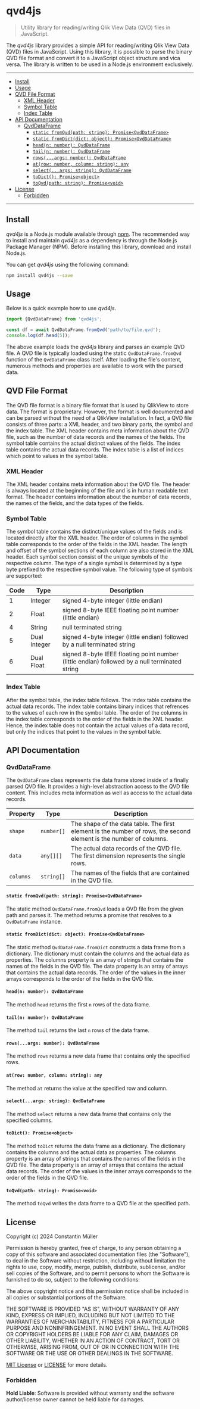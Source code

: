 # qvd4js

> Utility library for reading/writing Qlik View Data (QVD) files in JavaScript.

The _qvd4js_ library provides a simple API for reading/writing Qlik View Data (QVD) files in JavaScript. Using
this library, it is possible to parse the binary QVD file format and convert it to a JavaScript object
structure and vica versa. The library is written to be used in a Node.js environment exclusively.

---

- [Install](#install)
- [Usage](#usage)
- [QVD File Format](#qvd-file-format)
  - [XML Header](#xml-header)
  - [Symbol Table](#symbol-table)
  - [Index Table](#index-table)
- [API Documentation](#api-documentation)
  - [QvdDataFrame](#qvddataframe)
    - [`static fromQvd(path: string): Promise<QvdDataFrame>`](#static-fromqvdpath-string-promiseqvddataframe)
    - [`static fromDict(dict: object): Promise<QvdDataFrame>`](#static-fromdictdict-object-promiseqvddataframe)
    - [`head(n: number): QvdDataFrame`](#headn-number-qvddataframe)
    - [`tail(n: number): QvdDataFrame`](#tailn-number-qvddataframe)
    - [`rows(...args: number): QvdDataFrame`](#rowsargs-number-qvddataframe)
    - [`at(row: number, column: string): any`](#atrow-number-column-string-any)
    - [`select(...args: string): QvdDataFrame`](#selectargs-string-qvddataframe)
    - [`toDict(): Promise<object>`](#todict-promiseobject)
    - [`toQvd(path: string): Promise<void>`](#toqvdpath-string-promisevoid)
- [License](#license)
  - [Forbidden](#forbidden)

---

## Install

_qvd4js_ is a Node.js module available through [npm](https://www.npmjs.com/). The recommended way to install and maintain _qvd4js_ as a dependency is through the Node.js Package Manager (NPM).
Before installing this library, download and install Node.js.

You can get _qvd4js_ using the following command:

```bash
npm install qvd4js --save
```

## Usage

Below is a quick example how to use _qvd4js_.

```javascript
import {QvdDataFrame} from 'qvd4js';

const df = await QvdDataFrame.fromQvd('path/to/file.qvd');
console.log(df.head(5));
```

The above example loads the _qvd4js_ library and parses an example QVD file. A QVD file is typically loaded using the static
`QvdDataFrame.fromQvd` function of the `QvdDataFrame` class itself. After loading the file's content, numerous methods and properties are available to work with the parsed data.

## QVD File Format

The QVD file format is a binary file format that is used by QlikView to store data. The format is proprietary. However,
the format is well documented and can be parsed without the need of a QlikView installation. In fact, a QVD file consists
of three parts: a XML header, and two binary parts, the symbol and the index table. The XML header contains meta information
about the QVD file, such as the number of data records and the names of the fields. The symbol table contains the actual
distinct values of the fields. The index table contains the actual data records. The index table is a list of indices
which point to values in the symbol table.

### XML Header

The XML header contains meta information about the QVD file. The header is always located at the beginning of the file and
is in human readable text format. The header contains information about the number of data records, the names of the fields,
and the data types of the fields.

### Symbol Table

The symbol table contains the distinct/unique values of the fields and is located directly after the XML header. The order
of columns in the symbol table corresponds to the order of the fields in the XML header. The length and offset of the
symbol sections of each column are also stored in the XML header. Each symbol section consist of the unique symbols of the
respective column. The type of a single symbol is determined by a type byte prefixed to the respective symbol value. The
following type of symbols are supported:

| Code | Type         | Description                                                                                   |
| ---- | ------------ | --------------------------------------------------------------------------------------------- |
| 1    | Integer      | signed 4-byte integer (little endian)                                                         |
| 2    | Float        | signed 8-byte IEEE floating point number (little endian)                                      |
| 4    | String       | null terminated string                                                                        |
| 5    | Dual Integer | signed 4-byte integer (little endian) followed by a null terminated string                    |
| 6    | Dual Float   | signed 8-byte IEEE floating point number (little endian) followed by a null terminated string |

### Index Table

After the symbol table, the index table follows. The index table contains the actual data records. The index table contains
binary indices that refrences to the values of each row in the symbol table. The order of the columns in the index table
corresponds to the order of the fields in the XML header. Hence, the index table does not contain the actual values of a
data record, but only the indices that point to the values in the symbol table.

## API Documentation

### QvdDataFrame

The `QvdDataFrame` class represents the data frame stored inside of a finally parsed QVD file. It provides a high-level
abstraction access to the QVD file content. This includes meta information as well as access to the actual data records.

| Property  | Type       | Description                                                                                                        |
| --------- | ---------- | ------------------------------------------------------------------------------------------------------------------ |
| `shape`   | `number[]` | The shape of the data table. The first element is the number of rows, the second element is the number of columns. |
| `data`    | `any[][]`  | The actual data records of the QVD file. The first dimension represents the single rows.                           |
| `columns` | `string[]` | The names of the fields that are contained in the QVD file.                                                        |

#### `static fromQvd(path: string): Promise<QvdDataFrame>`

The static method `QvdDataFrame.fromQvd` loads a QVD file from the given path and parses it. The method returns a promise that resolves
to a `QvdDataFrame` instance.

#### `static fromDict(dict: object): Promise<QvdDataFrame>`

The static method `QvdDataFrame.fromDict` constructs a data frame from a dictionary. The dictionary must contain the columns and
the actual data as properties. The columns property is an array of strings that contains the names of the fields in the QVD file.
The data property is an array of arrays that contains the actual data records. The order of the values in the inner arrays
corresponds to the order of the fields in the QVD file.

#### `head(n: number): QvdDataFrame`

The method `head` returns the first `n` rows of the data frame.

#### `tail(n: number): QvdDataFrame`

The method `tail` returns the last `n` rows of the data frame.

#### `rows(...args: number): QvdDataFrame`

The method `rows` returns a new data frame that contains only the specified rows.

#### `at(row: number, column: string): any`

The method `at` returns the value at the specified row and column.

#### `select(...args: string): QvdDataFrame`

The method `select` returns a new data frame that contains only the specified columns.

#### `toDict(): Promise<object>`

The method `toDict` returns the data frame as a dictionary. The dictionary contains the columns and the
actual data as properties. The columns property is an array of strings that contains the names of the
fields in the QVD file. The data property is an array of arrays that contains the actual data records.
The order of the values in the inner arrays corresponds to the order of the fields in the QVD file.

#### `toQvd(path: string): Promise<void>`

The method `toQvd` writes the data frame to a QVD file at the specified path.

## License

Copyright (c) 2024 Constantin Müller

Permission is hereby granted, free of charge, to any person obtaining a copy
of this software and associated documentation files (the "Software"), to deal
in the Software without restriction, including without limitation the rights
to use, copy, modify, merge, publish, distribute, sublicense, and/or sell
copies of the Software, and to permit persons to whom the Software is
furnished to do so, subject to the following conditions:

The above copyright notice and this permission notice shall be included in all
copies or substantial portions of the Software.

THE SOFTWARE IS PROVIDED "AS IS", WITHOUT WARRANTY OF ANY KIND, EXPRESS OR
IMPLIED, INCLUDING BUT NOT LIMITED TO THE WARRANTIES OF MERCHANTABILITY,
FITNESS FOR A PARTICULAR PURPOSE AND NONINFRINGEMENT. IN NO EVENT SHALL THE
AUTHORS OR COPYRIGHT HOLDERS BE LIABLE FOR ANY CLAIM, DAMAGES OR OTHER
LIABILITY, WHETHER IN AN ACTION OF CONTRACT, TORT OR OTHERWISE, ARISING FROM,
OUT OF OR IN CONNECTION WITH THE SOFTWARE OR THE USE OR OTHER DEALINGS IN THE
SOFTWARE.

[MIT License](https://opensource.org/licenses/MIT) or [LICENSE](LICENSE) for
more details.

### Forbidden

**Hold Liable**: Software is provided without warranty and the software
author/license owner cannot be held liable for damages.

